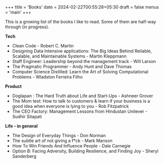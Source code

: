 +++
title = 'Books'
date = 2024-02-22T00:55:28+05:30
draft = false
menus = 'main'
+++

This is a growing list of the books I like to read. Some of them are half-way through (in progress).

**Tech**

- Clean Code - Robert C. Martin
- Designing Data Intensive applications: The Big Ideas Behind Reliable, Scalable, and Maintainable Systems - Martin Kleppmann
- Staff Engineer: Leadership beyond the management track - Will Larson
- The Pragmatic Programmer - Andy Hunt and Dave Thomas
- Computer Science Distilled: Learn the Art of Solving Computational Problems - Wladston Ferreira Filho

**Product**

- Doglapan : The Hard Truth about Life and Start-Ups - Ashneer Grover
- The Mom test: How to talk to customers & learn if your business is a good idea when everyone is lying to you - Rob Fitzpatrick
- The CEO Factory: Management Lessons from Hindustan Unilever - Sudhir Sitapati

**Life - in general**

- The Design of Everyday Things - Don Norman
- The subtle art of not giving a f\*ck - Mark Manson
- How To Win Friends And Influence People - Dale Carnegie
- Option B: Facing Adversity, Building Resilience, and Finding Joy - Sheryl Sanderberg
